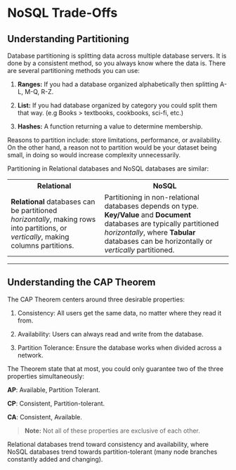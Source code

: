 # NoSQL Trade-Offs

## Understanding Partitioning

Database partitioning is splitting data across multiple database servers. It is done by a consistent method, so you always know where the data is. There are several partitioning methods you can use:

1. **Ranges:** If you had a database organized alphabetically then splitting A-L, M-Q, R-Z.

2. **List:** If you had database organized by category you could split them that way. (e.g Books > textbooks, cookbooks, sci-fi, etc.)

3. **Hashes:** A function returning a value to determine membership.

Reasons to partition include: store limitations, performance, or availability. On the other hand, a reason not to partition would be your dataset being small, in doing so would increase complexity unnecessarily.


Partitioning in Relational databases and NoSQL databases are similar:

<table>
  <tr>
    <th>Relational</th>
    <th>NoSQL</th>
  </tr>
  <tr>
    <td><strong>Relational</strong> databases can be partitioned <em>horizontally</em>, making rows into partitions, or <em>vertically</em>, making columns partitions.</td>  
    <td>Partitioning in non-relational databases depends on type. <strong>Key/Value</strong> and <strong>Document</strong> databases are typically partitioned <em>horizontally</em>, where <strong>Tabular</strong> databases can be horizontally or <em>vertically</em> partitioned.</td>
  </tr>
</table>


---

## Understanding the CAP Theorem

The CAP Theorem centers around three desirable properties:

1. Consistency: All users get the same data, no matter where they read it from.

2. Availability: Users can always read and write from the database.

3. Partition Tolerance: Ensure the database works when divided across a network.


The Theorem state that at most, you could only guarantee two of the three properties simultaneously:

**AP**: Available, Partition Tolerant.

**CP**: Consistent, Partition-tolerant.

**CA**: Consistent, Available.

> **Note:** Not all of these properties are exclusive of each other.

Relational databases trend toward consistency and availability, where NoSQL databases trend towards partition-tolerant (many node branches constantly added and changing).
